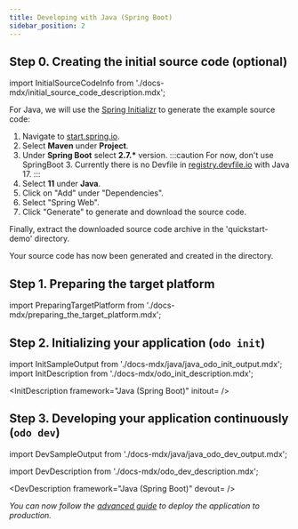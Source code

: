 ```yaml
---
title: Developing with Java (Spring Boot)
sidebar_position: 2
---
```


## Step 0. Creating the initial source code (optional)

import InitialSourceCodeInfo from './docs-mdx/initial_source_code_description.mdx';

<InitialSourceCodeInfo/>

For Java, we will use the [Spring Initializr](https://start.spring.io/) to generate the example source code:

1. Navigate to [start.spring.io](https://start.spring.io/).
2. Select **Maven** under **Project**.
3. Under **Spring Boot** select **2.7.\*** version.
:::caution
For now, don't use SpringBoot 3. Currently there is no Devfile in [registry.devfile.io](https://registry.devfile.io/) with Java 17.
:::
4. Select **11** under **Java**.
5. Click on "Add" under "Dependencies".
6. Select "Spring Web".
7. Click "Generate" to generate and download the source code.

Finally, extract the downloaded source code archive in the 'quickstart-demo' directory.

Your source code has now been generated and created in the directory.

## Step 1. Preparing the target platform

import PreparingTargetPlatform from './docs-mdx/preparing_the_target_platform.mdx';

<PreparingTargetPlatform/>

## Step 2. Initializing your application (`odo init`)


import InitSampleOutput from './docs-mdx/java/java_odo_init_output.mdx';
import InitDescription from './docs-mdx/odo_init_description.mdx';

<InitDescription framework="Java (Spring Boot)" initout=<InitSampleOutput/> />

## Step 3. Developing your application continuously (`odo dev`)

import DevSampleOutput from './docs-mdx/java/java_odo_dev_output.mdx';

import DevDescription from './docs-mdx/odo_dev_description.mdx';

<DevDescription framework="Java (Spring Boot)" devout=<DevSampleOutput/> />

_You can now follow the [advanced guide](../advanced/deploy/java.md) to deploy the application to production._
